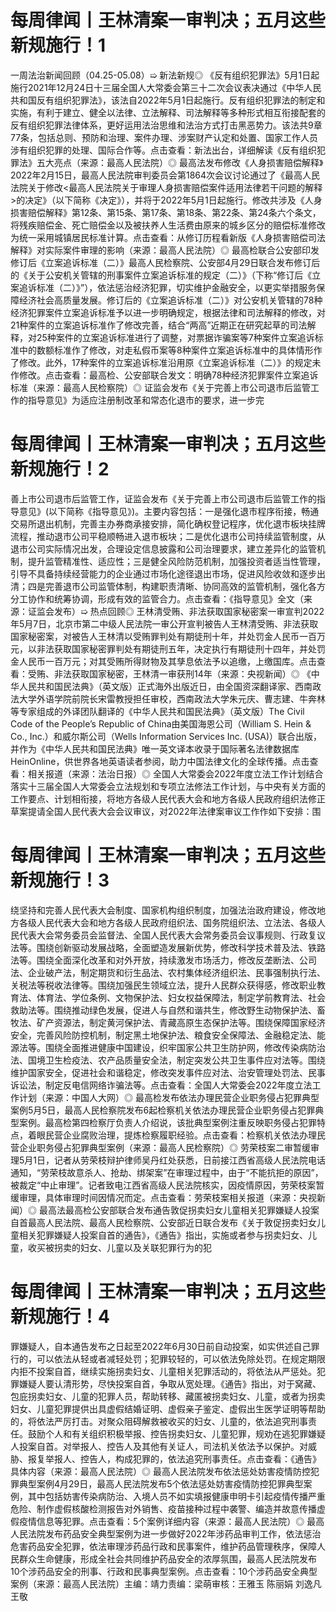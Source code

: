 # 每周律闻丨王林清案一审判决；五月这些新规施行！1

一周法治新闻回顾（04.25-05.08）➯ 新法新规◎ 《反有组织犯罪法》5月1日起施行2021年12月24日十三届全国人大常委会第三十二次会议表决通过《中华人民共和国反有组织犯罪法》，该法自2022年5月1日起施行。反有组织犯罪法的制定和实施，有利于建立、健全以法律、立法解释、司法解释等多种形式相互衔接配套的反有组织犯罪法律体系，更好运用法治思维和法治方式打击黑恶势力。该法共9章77条，包括总则、预防和治理、案件办理、涉案财产认定和处置、国家工作人员涉有组织犯罪的处理、国际合作等。点击查看：新法出台，详细解读《反有组织犯罪法》五大亮点（来源：最高人民法院）◎ 最高法发布修改《人身损害赔偿解释》2022年2月15日，最高人民法院审判委员会第1864次会议讨论通过了《最高人民法院关于修改<最高人民法院关于审理人身损害赔偿案件适用法律若干问题的解释>的决定》（以下简称《决定》），并将于2022年5月1日起施行。修改共涉及《人身损害赔偿解释》第12条、第15条、第17条、第18条、第22条、第24条六个条文，将残疾赔偿金、死亡赔偿金以及被扶养人生活费由原来的城乡区分的赔偿标准修改为统一采用城镇居民标准计算。点击查看：从修订历程看新版《人身损害赔偿司法解释》对实际案件审理的影响（来源：最高人民法院）◎ 最高检联合公安部印发修订后《立案追诉标准（二）》最高人民检察院、公安部4月29日联合发布修订后的《关于公安机关管辖的刑事案件立案追诉标准的规定（二）》（下称“修订后《立案追诉标准（二）》”），依法惩治经济犯罪，切实维护金融安全，以更实举措服务保障经济社会高质量发展。修订后的《立案追诉标准（二）》对公安机关管辖的78种经济犯罪案件立案追诉标准予以进一步明确规定，根据法律和司法解释的修改，对21种案件的立案追诉标准作了修改完善，结合“两高”近期正在研究起草的司法解释，对25种案件的立案追诉标准进行了调整，对票据诈骗案等7种案件立案追诉标准中的数额标准作了修改，对走私假币案等8种案件立案追诉标准中的具体情形作了修改。此外，17种案件的立案追诉标准沿用原《立案追诉标准（二）》的规定未作修改。点击查看：最高检、公安部联合发文：明确78种经济犯罪案件立案追诉标准（来源：最高人民检察院）◎ 证监会发布《关于完善上市公司退市后监管工作的指导意见》为适应注册制改革和常态化退市的要求，进一步完

# 每周律闻丨王林清案一审判决；五月这些新规施行！2

善上市公司退市后监管工作，证监会发布《关于完善上市公司退市后监管工作的指导意见》(以下简称《指导意见》)。主要内容包括：一是强化退市程序衔接，畅通交易所退出机制，完善主办券商承接安排，简化确权登记程序，优化退市板块挂牌流程，推动退市公司平稳顺畅进入退市板块；二是优化退市公司持续监管制度，从退市公司实际情况出发，合理设定信息披露和公司治理要求，建立差异化的监管机制，提升监管精准性、适应性；三是健全风险防范机制，加强投资者适当性管理，引导不具备持续经营能力的企业通过市场化途径退出市场，促进风险收敛和逐步出清；四是完善退市公司监管体制，构建职责清晰、协同高效的监管机制，强化各方分工协作和统筹协调，形成有效的监管合力。点击查看：《指导意见》全文（来源：证监会发布）➯ 热点回顾◎ 王林清受贿、非法获取国家秘密案一审宣判2022年5月7日，北京市第二中级人民法院一审公开宣判被告人王林清受贿、非法获取国家秘密案，对被告人王林清以受贿罪判处有期徒刑十年，并处罚金人民币一百万元，以非法获取国家秘密罪判处有期徒刑五年，决定执行有期徒刑十四年，并处罚金人民币一百万元；对其受贿所得财物及其孳息依法予以追缴，上缴国库。点击查看：受贿、非法获取国家秘密，王林清一审获刑14年（来源：央视新闻）◎ 《中华人民共和国民法典》（英文版）正式海外出版近日，由全国资深翻译家、西南政法大学外语学院前院长宋雷教授担任审校，西南政法大学朱元庆、曹志建、牛奔林等专家组成的外译团队翻译的《中华人民共和国民法典》（英文版）The Civil Code of the People’s Republic of China由美国海恩公司（William S. Hein & Co., Inc.）和威尔斯公司（Wells Information Services Inc. (USA)）联合出版，并作为《中华人民共和国民法典》唯一英文译本收录于国际著名法律数据库HeinOnline，供世界各地英语读者参阅，助力中国法律文化的全球传播。点击查看：相关报道（来源：法治日报）◎ 全国人大常委会2022年度立法工作计划结合落实十三届全国人大常委会立法规划和专项立法修法工作计划，与中央有关方面的工作要点、计划相衔接，将地方各级人民代表大会和地方各级人民政府组织法修正草案提请全国人民代表大会会议审议，对2022年法律案审议工作作如下安排：围

# 每周律闻丨王林清案一审判决；五月这些新规施行！3

绕坚持和完善人民代表大会制度、国家机构组织制度，加强法治政府建设，修改地方各级人民代表大会和地方各级人民政府组织法、国务院组织法、立法法、各级人民代表大会常务委员会监督法、全国人民代表大会常务委员会议事规则、行政复议法等。围绕创新驱动发展战略，全面塑造发展新优势，修改科学技术普及法、铁路法等。围绕全面深化改革和对外开放，持续激发市场活力，修改反垄断法、公司法、企业破产法，制定期货和衍生品法、农村集体经济组织法、民事强制执行法、关税法等税收法律等。围绕加强民生领域立法，提升人民群众获得感，修改职业教育法、体育法、学位条例、文物保护法、妇女权益保障法，制定学前教育法、社会救助法等。围绕推动绿色发展，促进人与自然和谐共生，修改野生动物保护法、畜牧法、矿产资源法，制定黄河保护法、青藏高原生态保护法等。围绕保障国家经济安全，完善风险防控机制，制定黑土地保护法、粮食安全保障法、金融稳定法、能源法等。围绕全面推进健康中国建设，织牢国家公共卫生防护网，修改传染病防治法、国境卫生检疫法、农产品质量安全法，制定突发公共卫生事件应对法等。围绕维护国家安全，促进社会和谐稳定，修改突发事件应对法、治安管理处罚法、民事诉讼法，制定反电信网络诈骗法等。点击查看：全国人大常委会2022年度立法工作计划（来源：中国人大网）◎ 最高检发布依法办理民营企业职务侵占犯罪典型案例5月5日，最高人民检察院发布6起检察机关依法办理民营企业职务侵占犯罪典型案例。最高检第四检察厅负责人介绍说，该批典型案例注重反映职务侵占犯罪特点，着眼民营企业腐败治理，提炼检察履职经验。点击查看：检察机关依法办理民营企业职务侵占犯罪典型案例（来源：最高人民检察院）◎ 劳荣枝案二审暂缓审理5月1日，记者从劳荣枝辩护律师吴丹红处获悉，日前接江西省高级人民法院电话通知，“劳荣枝故意杀人、抢劫、绑架案”在审理过程中，由于“不能抗拒的原因”，被裁定“中止审理”。记者致电江西省高级人民法院核实，因疫情原因，劳荣枝案暂缓审理，具体审理时间因情况而定。点击查看：劳荣枝案相关报道（来源：央视新闻）◎ 最高法最高检公安部联合发布通告敦促拐卖妇女儿童相关犯罪嫌疑人投案自首最高人民法院、最高人民检察院、公安部近日联合发布《关于敦促拐卖妇女儿童相关犯罪嫌疑人投案自首的通告》，《通告》指出，实施或者参与拐卖妇女、儿童，收买被拐卖的妇女、儿童以及关联犯罪行为的犯

# 每周律闻丨王林清案一审判决；五月这些新规施行！4

罪嫌疑人，自本通告发布之日起至2022年6月30日前自动投案，如实供述自己罪行的，可以依法从轻或者减轻处罚；犯罪较轻的，可以依法免除处罚。在规定期限内拒不投案自首，继续实施拐卖妇女、儿童相关犯罪活动的，将依法从严惩处。犯罪嫌疑人要认清形势，尽快投案自首，争取从宽处理。《通告》指出，对于窝藏、包庇拐卖妇女、儿童的犯罪人员，帮助转移、藏匿被拐卖妇女、儿童，或者为拐卖妇女、儿童犯罪提供出具虚假结婚证明、虚假亲子鉴定、虚假出生医学证明等帮助的，将依法严厉打击。对聚众阻碍解救被收买的妇女、儿童的，依法追究刑事责任。鼓励个人和有关组织积极举报、控告拐卖妇女、儿童犯罪，规劝在逃犯罪嫌疑人投案自首。对举报人、控告人及其他有关证人，司法机关依法予以保护。对威胁、报复举报人、控告人，构成犯罪的，依法追究刑事责任。点击查看：《通告》具体内容（来源：最高人民法院）◎ 最高人民法院发布依法惩处妨害疫情防控犯罪典型案例4月29日，最高人民法院发布5个依法惩处妨害疫情防控犯罪典型案例，其中包括妨害传染病防治、入境人员不如实填报健康申明卡引起疫情传播严重危险、制作虚假核酸检测报告对外销售、疫苗接种过程中袭警、编造并故意传播虚假疫情信息等犯罪。点击查看：5个案例详细内容（来源：最高人民法院）◎ 最高人民法院发布药品安全典型案例为进一步做好2022年涉药品审判工作，依法惩治危害药品安全犯罪，依法审理涉药品行政和民事案件，维护药品管理秩序，保障人民群众生命健康，形成全社会共同维护药品安全的浓厚氛围，最高人民法院发布10个涉药品安全的刑事、行政和民事典型案例。点击查看：10个涉药品安全典型案例（来源：最高人民法院）主编：靖力责编：梁萌审核：王雅玉 陈丽娟 刘逸凡 王敬

